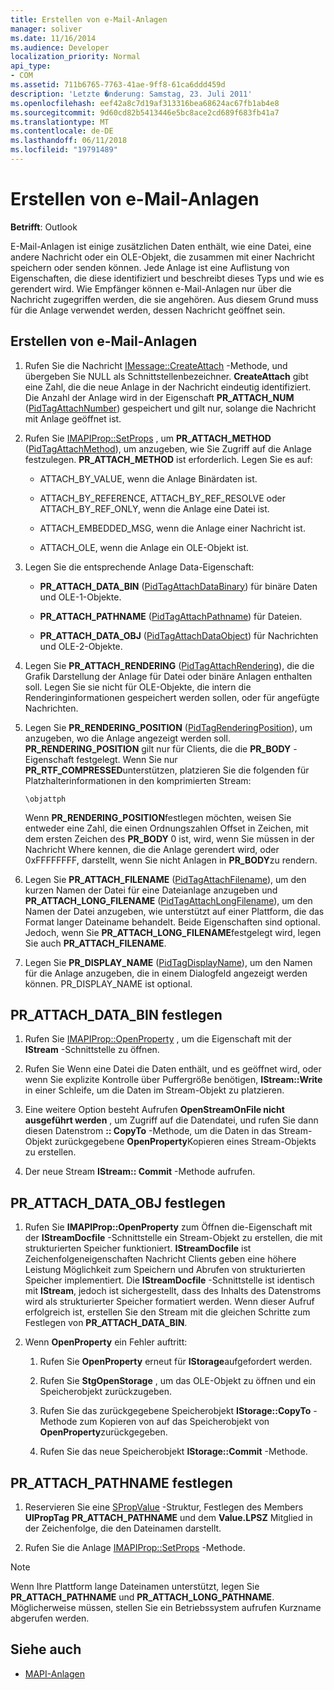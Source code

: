 ```yaml
---
title: Erstellen von e-Mail-Anlagen
manager: soliver
ms.date: 11/16/2014
ms.audience: Developer
localization_priority: Normal
api_type:
- COM
ms.assetid: 711b6765-7763-41ae-9ff8-61ca6ddd459d
description: 'Letzte �nderung: Samstag, 23. Juli 2011'
ms.openlocfilehash: eef42a8c7d19af313316bea68624ac67fb1ab4e8
ms.sourcegitcommit: 9d60cd82b5413446e5bc8ace2cd689f683fb41a7
ms.translationtype: MT
ms.contentlocale: de-DE
ms.lasthandoff: 06/11/2018
ms.locfileid: "19791489"
---
```

# <a name="creating-a-message-attachment"></a>Erstellen von e-Mail-Anlagen
  
**Betrifft**: Outlook 
  
E-Mail-Anlagen ist einige zusätzlichen Daten enthält, wie eine Datei, eine andere Nachricht oder ein OLE-Objekt, die zusammen mit einer Nachricht speichern oder senden können. Jede Anlage ist eine Auflistung von Eigenschaften, die diese identifiziert und beschreibt dieses Typs und wie es gerendert wird. Wie Empfänger können e-Mail-Anlagen nur über die Nachricht zugegriffen werden, die sie angehören. Aus diesem Grund muss für die Anlage verwendet werden, dessen Nachricht geöffnet sein.
  
## <a name="create-a-message-attachment"></a>Erstellen von e-Mail-Anlagen
  
1. Rufen Sie die Nachricht [IMessage::CreateAttach](imessage-createattach.md) -Methode, und übergeben Sie NULL als Schnittstellenbezeichner. **CreateAttach** gibt eine Zahl, die die neue Anlage in der Nachricht eindeutig identifiziert. Die Anzahl der Anlage wird in der Eigenschaft **PR_ATTACH_NUM** ([PidTagAttachNumber](pidtagattachnumber-canonical-property.md)) gespeichert und gilt nur, solange die Nachricht mit Anlage geöffnet ist.
    
2. Rufen Sie [IMAPIProp::SetProps](imapiprop-setprops.md) , um **PR_ATTACH_METHOD** ([PidTagAttachMethod](pidtagattachmethod-canonical-property.md)), um anzugeben, wie Sie Zugriff auf die Anlage festzulegen. **PR_ATTACH_METHOD** ist erforderlich. Legen Sie es auf: 
    
   - ATTACH_BY_VALUE, wenn die Anlage Binärdaten ist.
    
   - ATTACH_BY_REFERENCE, ATTACH_BY_REF_RESOLVE oder ATTACH_BY_REF_ONLY, wenn die Anlage eine Datei ist.
    
   - ATTACH_EMBEDDED_MSG, wenn die Anlage einer Nachricht ist.
    
   - ATTACH_OLE, wenn die Anlage ein OLE-Objekt ist.
    
3. Legen Sie die entsprechende Anlage Data-Eigenschaft:
    
   - **PR_ATTACH_DATA_BIN** ([PidTagAttachDataBinary](pidtagattachdatabinary-canonical-property.md)) für binäre Daten und OLE-1-Objekte.
    
   - **PR_ATTACH_PATHNAME** ([PidTagAttachPathname](pidtagattachpathname-canonical-property.md)) für Dateien.
    
   - **PR_ATTACH_DATA_OBJ** ([PidTagAttachDataObject](pidtagattachdataobject-canonical-property.md)) für Nachrichten und OLE-2-Objekte.
    
4. Legen Sie **PR_ATTACH_RENDERING** ([PidTagAttachRendering](pidtagattachrendering-canonical-property.md)), die die Grafik Darstellung der Anlage für Datei oder binäre Anlagen enthalten soll. Legen Sie sie nicht für OLE-Objekte, die intern die Renderinginformationen gespeichert werden sollen, oder für angefügte Nachrichten. 
    
5. Legen Sie **PR_RENDERING_POSITION** ([PidTagRenderingPosition](pidtagrenderingposition-canonical-property.md)), um anzugeben, wo die Anlage angezeigt werden soll. **PR_RENDERING_POSITION** gilt nur für Clients, die die **PR_BODY** -Eigenschaft festgelegt. Wenn Sie nur **PR_RTF_COMPRESSED**unterstützen, platzieren Sie die folgenden für Platzhalterinformationen in den komprimierten Stream:
    
   `\objattph`

   Wenn **PR_RENDERING_POSITION**festlegen möchten, weisen Sie entweder eine Zahl, die einen Ordnungszahlen Offset in Zeichen, mit dem ersten Zeichen des **PR_BODY** 0 ist, wird, wenn Sie müssen in der Nachricht Where kennen, die die Anlage gerendert wird, oder 0xFFFFFFFF, darstellt, wenn Sie nicht Anlagen in **PR_BODY**zu rendern.
    
6. Legen Sie **PR_ATTACH_FILENAME** ([PidTagAttachFilename](pidtagattachfilename-canonical-property.md)), um den kurzen Namen der Datei für eine Dateianlage anzugeben und **PR\_ATTACH_LONG_FILENAME** ([PidTagAttachLongFilename](pidtagattachlongfilename-canonical-property.md)), um den Namen der Datei anzugeben, wie unterstützt auf einer Plattform, die das Format langer Dateiname behandelt. Beide Eigenschaften sind optional. Jedoch, wenn Sie **PR_ATTACH_LONG_FILENAME**festgelegt wird, legen Sie auch **PR_ATTACH_FILENAME**. 
    
7. Legen Sie **PR_DISPLAY_NAME** ([PidTagDisplayName](pidtagdisplayname-canonical-property.md)), um den Namen für die Anlage anzugeben, die in einem Dialogfeld angezeigt werden können. PR_DISPLAY_NAME ist optional. 
    
## <a name="set-prattachdatabin"></a>PR_ATTACH_DATA_BIN festlegen
  
1. Rufen Sie [IMAPIProp::OpenProperty](imapiprop-openproperty.md) , um die Eigenschaft mit der **IStream** -Schnittstelle zu öffnen. 
    
2. Rufen Sie Wenn eine Datei die Daten enthält, und es geöffnet wird, oder wenn Sie explizite Kontrolle über Puffergröße benötigen, **IStream::Write** in einer Schleife, um die Daten im Stream-Objekt zu platzieren. 
    
3. Eine weitere Option besteht Aufrufen **OpenStreamOnFile nicht ausgeführt werden** , um Zugriff auf die Datendatei, und rufen Sie dann diesen Datenstrom **:: CopyTo** -Methode, um die Daten in das Stream-Objekt zurückgegebene **OpenProperty**Kopieren eines Stream-Objekts zu erstellen.
    
4. Der neue Stream **IStream:: Commit** -Methode aufrufen. 
    
## <a name="set-prattachdataobj"></a>PR_ATTACH_DATA_OBJ festlegen
  
1. Rufen Sie **IMAPIProp::OpenProperty** zum Öffnen die-Eigenschaft mit der **IStreamDocfile** -Schnittstelle ein Stream-Objekt zu erstellen, die mit strukturierten Speicher funktioniert. **IStreamDocfile** ist Zeichenfolgeneigenschaften Nachricht Clients geben eine höhere Leistung Möglichkeit zum Speichern und Abrufen von strukturierten Speicher implementiert. Die **IStreamDocfile** -Schnittstelle ist identisch mit **IStream**, jedoch ist sichergestellt, dass des Inhalts des Datenstroms wird als strukturierter Speicher formatiert werden. Wenn dieser Aufruf erfolgreich ist, erstellen Sie den Stream mit die gleichen Schritte zum Festlegen von **PR_ATTACH_DATA_BIN**.
    
2. Wenn **OpenProperty** ein Fehler auftritt: 
    
   1. Rufen Sie **OpenProperty** erneut für **IStorage**aufgefordert werden. 
      
   2. Rufen Sie **StgOpenStorage** , um das OLE-Objekt zu öffnen und ein Speicherobjekt zurückzugeben. 
      
   3. Rufen Sie das zurückgegebene Speicherobjekt **IStorage::CopyTo** -Methode zum Kopieren von auf das Speicherobjekt von **OpenProperty**zurückgegeben.
      
   4. Rufen Sie das neue Speicherobjekt **IStorage::Commit** -Methode. 
    
## <a name="set-prattachpathname"></a>PR_ATTACH_PATHNAME festlegen
  
1. Reservieren Sie eine [SPropValue](spropvalue.md) -Struktur, Festlegen des Members **UlPropTag** **PR_ATTACH_PATHNAME** und dem **Value.LPSZ** Mitglied in der Zeichenfolge, die den Dateinamen darstellt. 
    
2. Rufen Sie die Anlage [IMAPIProp::SetProps](imapiprop-setprops.md) -Methode. 
    
> [!NOTE]
> Wenn Ihre Plattform lange Dateinamen unterstützt, legen Sie **PR_ATTACH_PATHNAME** und **PR_ATTACH_LONG_PATHNAME**. Möglicherweise müssen, stellen Sie ein Betriebssystem aufrufen Kurzname abgerufen werden. 
  
## <a name="see-also"></a>Siehe auch

- [MAPI-Anlagen](mapi-attachments.md)


